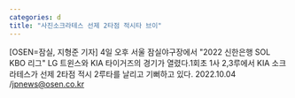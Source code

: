 ```yaml
---
categories: d
title: "사진소크라테스 선제 2타점 적시타 브이"
---
```

[OSEN=잠실, 지형준 기자] 4일 오후 서울 잠실야구장에서 "2022 신한은행 SOL KBO 리그" LG 트윈스와 KIA 타이거즈의 경기가 열렸다.1회초 1사 2,3루에서 KIA 소크라테스가 선제 2타점 적시 2루타를 날리고 기뻐하고 있다. 2022.10.04 /jpnews@osen.co.kr